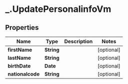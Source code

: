 # _.UpdatePersonalinfoVm

## Properties
Name | Type | Description | Notes
------------ | ------------- | ------------- | -------------
**firstName** | **String** |  | [optional] 
**lastName** | **String** |  | [optional] 
**birthDate** | **Date** |  | [optional] 
**nationalcode** | **String** |  | [optional] 


